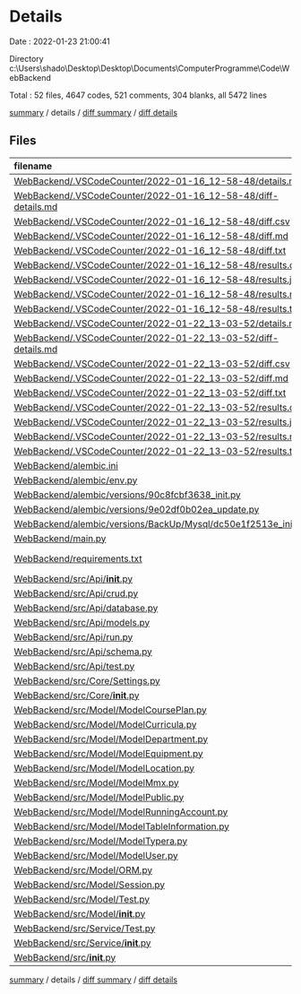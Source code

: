 # Details

Date : 2022-01-23 21:00:41

Directory c:\Users\shado\Desktop\Desktop\Documents\ComputerProgramme\Code\WebBackend

Total : 52 files,  4647 codes, 521 comments, 304 blanks, all 5472 lines

[summary](results.md) / details / [diff summary](diff.md) / [diff details](diff-details.md)

## Files
| filename | language | code | comment | blank | total |
| :--- | :--- | ---: | ---: | ---: | ---: |
| [WebBackend/.VSCodeCounter/2022-01-16_12-58-48/details.md](/WebBackend/.VSCodeCounter/2022-01-16_12-58-48/details.md) | Markdown | 229 | 0 | 6 | 235 |
| [WebBackend/.VSCodeCounter/2022-01-16_12-58-48/diff-details.md](/WebBackend/.VSCodeCounter/2022-01-16_12-58-48/diff-details.md) | Markdown | 9 | 0 | 6 | 15 |
| [WebBackend/.VSCodeCounter/2022-01-16_12-58-48/diff.csv](/WebBackend/.VSCodeCounter/2022-01-16_12-58-48/diff.csv) | CSV | 2 | 0 | 0 | 2 |
| [WebBackend/.VSCodeCounter/2022-01-16_12-58-48/diff.md](/WebBackend/.VSCodeCounter/2022-01-16_12-58-48/diff.md) | Markdown | 12 | 0 | 7 | 19 |
| [WebBackend/.VSCodeCounter/2022-01-16_12-58-48/diff.txt](/WebBackend/.VSCodeCounter/2022-01-16_12-58-48/diff.txt) | Django txt | 19 | 0 | 3 | 22 |
| [WebBackend/.VSCodeCounter/2022-01-16_12-58-48/results.csv](/WebBackend/.VSCodeCounter/2022-01-16_12-58-48/results.csv) | CSV | 222 | 0 | 0 | 222 |
| [WebBackend/.VSCodeCounter/2022-01-16_12-58-48/results.json](/WebBackend/.VSCodeCounter/2022-01-16_12-58-48/results.json) | JSON | 1 | 0 | 0 | 1 |
| [WebBackend/.VSCodeCounter/2022-01-16_12-58-48/results.md](/WebBackend/.VSCodeCounter/2022-01-16_12-58-48/results.md) | Markdown | 33 | 0 | 7 | 40 |
| [WebBackend/.VSCodeCounter/2022-01-16_12-58-48/results.txt](/WebBackend/.VSCodeCounter/2022-01-16_12-58-48/results.txt) | Django txt | 260 | 0 | 3 | 263 |
| [WebBackend/.VSCodeCounter/2022-01-22_13-03-52/details.md](/WebBackend/.VSCodeCounter/2022-01-22_13-03-52/details.md) | Markdown | 273 | 0 | 6 | 279 |
| [WebBackend/.VSCodeCounter/2022-01-22_13-03-52/diff-details.md](/WebBackend/.VSCodeCounter/2022-01-22_13-03-52/diff-details.md) | Markdown | 72 | 0 | 6 | 78 |
| [WebBackend/.VSCodeCounter/2022-01-22_13-03-52/diff.csv](/WebBackend/.VSCodeCounter/2022-01-22_13-03-52/diff.csv) | CSV | 65 | 0 | 0 | 65 |
| [WebBackend/.VSCodeCounter/2022-01-22_13-03-52/diff.md](/WebBackend/.VSCodeCounter/2022-01-22_13-03-52/diff.md) | Markdown | 29 | 0 | 7 | 36 |
| [WebBackend/.VSCodeCounter/2022-01-22_13-03-52/diff.txt](/WebBackend/.VSCodeCounter/2022-01-22_13-03-52/diff.txt) | Django txt | 99 | 0 | 3 | 102 |
| [WebBackend/.VSCodeCounter/2022-01-22_13-03-52/results.csv](/WebBackend/.VSCodeCounter/2022-01-22_13-03-52/results.csv) | CSV | 266 | 0 | 0 | 266 |
| [WebBackend/.VSCodeCounter/2022-01-22_13-03-52/results.json](/WebBackend/.VSCodeCounter/2022-01-22_13-03-52/results.json) | JSON | 1 | 0 | 0 | 1 |
| [WebBackend/.VSCodeCounter/2022-01-22_13-03-52/results.md](/WebBackend/.VSCodeCounter/2022-01-22_13-03-52/results.md) | Markdown | 39 | 0 | 7 | 46 |
| [WebBackend/.VSCodeCounter/2022-01-22_13-03-52/results.txt](/WebBackend/.VSCodeCounter/2022-01-22_13-03-52/results.txt) | Django txt | 310 | 0 | 3 | 313 |
| [WebBackend/alembic.ini](/WebBackend/alembic.ini) | Ini | 80 | 0 | 23 | 103 |
| [WebBackend/alembic/env.py](/WebBackend/alembic/env.py) | Python | 38 | 41 | 15 | 94 |
| [WebBackend/alembic/versions/90c8fcbf3638_init.py](/WebBackend/alembic/versions/90c8fcbf3638_init.py) | Python | 658 | 12 | 7 | 677 |
| [WebBackend/alembic/versions/9e02df0b02ea_update.py](/WebBackend/alembic/versions/9e02df0b02ea_update.py) | Python | 12 | 12 | 7 | 31 |
| [WebBackend/alembic/versions/BackUp/Mysql/dc50e1f2513e_init.py](/WebBackend/alembic/versions/BackUp/Mysql/dc50e1f2513e_init.py) | Python | 661 | 12 | 7 | 680 |
| [WebBackend/main.py](/WebBackend/main.py) | Python | 0 | 12 | 1 | 13 |
| [WebBackend/requirements.txt](/WebBackend/requirements.txt) | pip requirements | 68 | 0 | 1 | 69 |
| [WebBackend/src/Api/__init__.py](/WebBackend/src/Api/__init__.py) | Python | 3 | 12 | 2 | 17 |
| [WebBackend/src/Api/crud.py](/WebBackend/src/Api/crud.py) | Python | 62 | 2 | 10 | 74 |
| [WebBackend/src/Api/database.py](/WebBackend/src/Api/database.py) | Python | 7 | 0 | 4 | 11 |
| [WebBackend/src/Api/models.py](/WebBackend/src/Api/models.py) | Python | 6 | 0 | 2 | 8 |
| [WebBackend/src/Api/run.py](/WebBackend/src/Api/run.py) | Python | 58 | 12 | 15 | 85 |
| [WebBackend/src/Api/schema.py](/WebBackend/src/Api/schema.py) | Python | 14 | 0 | 7 | 21 |
| [WebBackend/src/Api/test.py](/WebBackend/src/Api/test.py) | Python | 13 | 12 | 7 | 32 |
| [WebBackend/src/Core/Settings.py](/WebBackend/src/Core/Settings.py) | Python | 16 | 13 | 4 | 33 |
| [WebBackend/src/Core/__init__.py](/WebBackend/src/Core/__init__.py) | Python | 0 | 12 | 1 | 13 |
| [WebBackend/src/Model/ModelCoursePlan.py](/WebBackend/src/Model/ModelCoursePlan.py) | Python | 66 | 12 | 4 | 82 |
| [WebBackend/src/Model/ModelCurricula.py](/WebBackend/src/Model/ModelCurricula.py) | Python | 66 | 12 | 4 | 82 |
| [WebBackend/src/Model/ModelDepartment.py](/WebBackend/src/Model/ModelDepartment.py) | Python | 18 | 12 | 5 | 35 |
| [WebBackend/src/Model/ModelEquipment.py](/WebBackend/src/Model/ModelEquipment.py) | Python | 50 | 12 | 4 | 66 |
| [WebBackend/src/Model/ModelLocation.py](/WebBackend/src/Model/ModelLocation.py) | Python | 47 | 12 | 7 | 66 |
| [WebBackend/src/Model/ModelMmx.py](/WebBackend/src/Model/ModelMmx.py) | Python | 21 | 12 | 7 | 40 |
| [WebBackend/src/Model/ModelPublic.py](/WebBackend/src/Model/ModelPublic.py) | Python | 114 | 12 | 14 | 140 |
| [WebBackend/src/Model/ModelRunningAccount.py](/WebBackend/src/Model/ModelRunningAccount.py) | Python | 40 | 12 | 4 | 56 |
| [WebBackend/src/Model/ModelTableInformation.py](/WebBackend/src/Model/ModelTableInformation.py) | Python | 18 | 12 | 4 | 34 |
| [WebBackend/src/Model/ModelTypera.py](/WebBackend/src/Model/ModelTypera.py) | Python | 18 | 12 | 4 | 34 |
| [WebBackend/src/Model/ModelUser.py](/WebBackend/src/Model/ModelUser.py) | Python | 68 | 12 | 25 | 105 |
| [WebBackend/src/Model/ORM.py](/WebBackend/src/Model/ORM.py) | Python | 439 | 166 | 35 | 640 |
| [WebBackend/src/Model/Session.py](/WebBackend/src/Model/Session.py) | Python | 19 | 12 | 3 | 34 |
| [WebBackend/src/Model/Test.py](/WebBackend/src/Model/Test.py) | Python | 9 | 12 | 2 | 23 |
| [WebBackend/src/Model/__init__.py](/WebBackend/src/Model/__init__.py) | Python | 14 | 12 | 2 | 28 |
| [WebBackend/src/Service/Test.py](/WebBackend/src/Service/Test.py) | Python | 0 | 11 | 1 | 12 |
| [WebBackend/src/Service/__init__.py](/WebBackend/src/Service/__init__.py) | Python | 0 | 12 | 1 | 13 |
| [WebBackend/src/__init__.py](/WebBackend/src/__init__.py) | Python | 3 | 12 | 1 | 16 |

[summary](results.md) / details / [diff summary](diff.md) / [diff details](diff-details.md)
